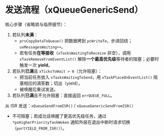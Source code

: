 # 发送流程（xQueueGenericSend）

核心步骤（省略锁与临界细节）：

1. 若队列**未满**：
   - `prvCopyDataToQueue()` 把数据拷到 `pcWriteTo`，步进回绕；`uxMessagesWaiting++`。
   - 若有任务**在等接收**（`xTasksWaitingToReceive` 非空），调用 `xTaskRemoveFromEventList()` 解除**一个最高优先级**等待者的阻塞；必要时触发一次 **yield**。
2. 若队列**已满**且 `xTicksToWait > 0`（允许阻塞）：
   - 把当前任务放入 `xTasksWaitingToSend`，用 `vTaskPlaceOnEventList()` 阻塞相应的滴答数；切出（yield）。
   - 被唤醒后重试发送。
3. 若队列**已满**且不允许阻塞：直接返回 `errQUEUE_FULL`。

从 ISR 发送：`xQueueSendFromISR()` / `xQueueGenericSendFromISR()`

- 不可阻塞；若成功且唤醒了更高优先级任务，通过 `*pxHigherPriorityTaskWoken` 通知外层在退出中断时请求切换（`portYIELD_FROM_ISR()`）。